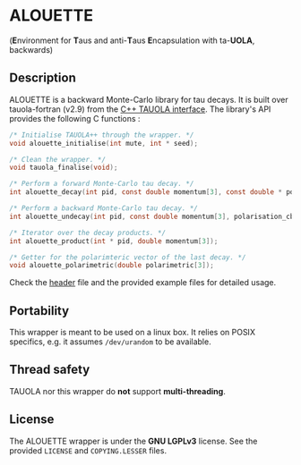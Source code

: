 # ALOUETTE
(**E**nvironment for **T**aus and anti-**T**aus **E**ncapsulation with
ta-**UOLA**, backwards)

## Description

ALOUETTE is a backward Monte-Carlo library for tau decays. It is built over
tauola-fortran (v2.9) from the [C++ TAUOLA interface](http://tauolapp.web.cern.ch/tauolapp/).
The library's API provides the following C functions :

```c
/* Initialise TAUOLA++ through the wrapper. */
void alouette_initialise(int mute, int * seed);

/* Clean the wrapper. */
void tauola_finalise(void);

/* Perform a forward Monte-Carlo tau decay. */
int alouette_decay(int pid, const double momentum[3], const double * polarisation);

/* Perform a backward Monte-Carlo tau decay. */
int alouette_undecay(int pid, const double momentum[3], polarisation_cb * polarisation, double * weight);

/* Iterator over the decay products. */
int alouette_product(int * pid, double momentum[3]);

/* Getter for the polarimteric vector of the last decay. */
void alouette_polarimetric(double polarimetric[3]);
```

Check the [header](include/alouette.h) file and the provided example files for
detailed usage.

## Portability
This wrapper is meant to be used on a linux box. It relies on POSIX specifics,
e.g. it assumes `/dev/urandom` to be available.

## Thread safety
TAUOLA nor this wrapper do **not** support **multi-threading**.

## License
The ALOUETTE wrapper is  under the **GNU LGPLv3** license. See the provided
`LICENSE` and `COPYING.LESSER` files.

